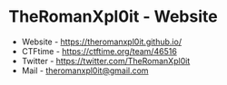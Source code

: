 # TheRomanXpl0it - Website

- Website - https://theromanxpl0it.github.io/
- CTFtime - https://ctftime.org/team/46516
- Twitter - https://twitter.com/TheRomanXpl0it
- Mail - theromanxpl0it@gmail.com

